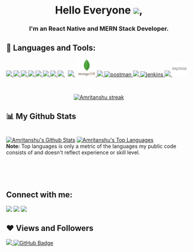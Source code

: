 
<h1 align="center">Hello Everyone <img src="https://raw.githubusercontent.com/MartinHeinz/MartinHeinz/master/wave.gif" width="30px">,</h1>
<h3 align="center">I'm an React Native and MERN Stack Developer.</h3>



## 🚀 Languages and Tools:

<p align="left"> 
    <a href="https://www.java.com" target="_blank"> <img src="https://img.icons8.com/color/48/000000/java-coffee-cup-logo.png"/> </a>
    <a href="https://reactjs.org/" target="_blank"> <img src="https://img.icons8.com/color/48/000000/react-native.png"/> </a>
    <a href="https://developer.mozilla.org/en-US/docs/Web/JavaScript" target="_blank"> <img src="https://img.icons8.com/color/48/000000/javascript.png"/> </a> 
    <a href="https://www.w3.org/html/" target="_blank"> <img src="https://img.icons8.com/color/48/000000/html-5.png"/> </a> 
    <a href="https://www.w3schools.com/css/" target="_blank"> <img src="https://img.icons8.com/color/48/000000/css3.png"/> </a> 
    <a href="https://getbootstrap.com" target="_blank"> <img src="https://img.icons8.com/color/48/000000/bootstrap.png"/> </a> 
    <a href="https://www.python.org" target="_blank"> <img src="https://img.icons8.com/color/48/000000/python.png"/> </a> 
    <a style="padding-right:8px;" href="https://nodejs.org" target="_blank"> <img src="https://img.icons8.com/color/48/000000/nodejs.png"/> </a> 
    <a style="padding-right:8px;" href="https://www.mysql.com/" target="_blank"> <img src="https://img.icons8.com/fluent/50/000000/mysql-logo.png"/> </a>
    <a href="https://www.mongodb.com/" target="_blank"> <img src="https://raw.githubusercontent.com/devicons/devicon/master/icons/mongodb/mongodb-original-wordmark.svg" alt="mongodb" width="48" height="48"/> </a> 
    <a href="https://firebase.google.com/" target="_blank"> <img src="https://img.icons8.com/color/48/000000/firebase.png"/> </a> 
    <a href="https://postman.com" target="_blank"> <img src="https://www.vectorlogo.zone/logos/getpostman/getpostman-icon.svg" alt="postman" width="45" height="45"/> </a>   
    <a href="https://git-scm.com/" target="_blank"> <img src="https://img.icons8.com/color/48/000000/git.png"/> </a> 
    <a href="https://www.jenkins.io" target="_blank"> <img src="https://www.vectorlogo.zone/logos/jenkins/jenkins-icon.svg" alt="jenkins" width="48" height="48"/> </a> 
    <a href="https://redux.js.org" target="_blank"> <img src="https://img.icons8.com/color/48/000000/redux.png"/> </a>
    <a href="https://expressjs.com" target="_blank"> <img src="https://raw.githubusercontent.com/devicons/devicon/master/icons/express/express-original-wordmark.svg" alt="express" width="40" height="40"/> </a>
</p>

<br/>

<p align="center">
    <a href="https://github.com/suyalamritanshu/github-readme-streak-stats">
        <img title="🔥 Get streak stats for your profile at git.io/streak-stats" alt="Amritanshu streak" src="https://github-readme-streak-stats.herokuapp.com/?user=suyalamritanshu&theme=black-ice&hide_border=true&stroke=0000&background=060A0CD0"/>
    </a>
</p>

## 📊 My Github Stats

  <br/>
    <a href="https://github.com/suyalamritanshu/github-readme-stats"><img alt="Amritanshu's Github Stats" src="https://github-readme-stats.vercel.app/api?username=suyalamritanshu&show_icons=true&count_private=true&theme=react&hide_border=true&bg_color=0D1117" /></a>
  <a href="https://github.com/suyalamritanshu/github-readme-stats"><img alt="Amritanshu's Top Languages" src="https://github-readme-stats.vercel.app/api/top-langs/?username=suyalamritanshu&langs_count=8&count_private=true&layout=compact&theme=react&hide_border=true&bg_color=0D1117" /></a>
  <br/>
  <b>Note:</b> Top languages is only a metric of the languages my public code consists of and doesn't reflect experience or skill level.


<br/>
<br/>

<a href="https://github-readme-activitygraph.cyclic.app/graphusername=suyalamritanshu&bg_color=ffffff&color=9e4c98&line=302c30&point=403d3d&area=true&hide_border=true" /></a>

<br/>
<br/>

## Connect with me:
<p align="left">

<a href = "https://www.linkedin.com/in/amritanshu-suyal-04/"><img src="https://img.icons8.com/fluent/48/000000/linkedin.png"/></a>
<a href = "https://twitter.com/SuyalAmritanshu"><img src="https://img.icons8.com/fluent/48/000000/twitter.png"/></a>
<a href = "https://www.instagram.com/amritanshusuyal04/"><img src="https://img.icons8.com/fluent/48/000000/instagram-new.png"/></a>


</p>

## ❤ Views and Followers
<a href="https://github.com/Meghna-DAS/github-profile-views-counter">
    <img src="https://komarev.com/ghpvc/?username=suyalamritanshu">
</a>
<a href="https://github.com/suyalamritanshu?tab=followers"><img src="https://img.shields.io/github/followers/suyalamritanshu?label=Followers&style=social" alt="GitHub Badge"></a>

